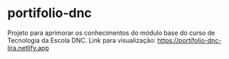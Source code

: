 # portifolio-dnc
Projeto para aprimorar os conhecimentos do módulo base do curso de Tecnologia da Escola DNC.  Link para visualização: https://portifolio-dnc-lira.netlify.app
